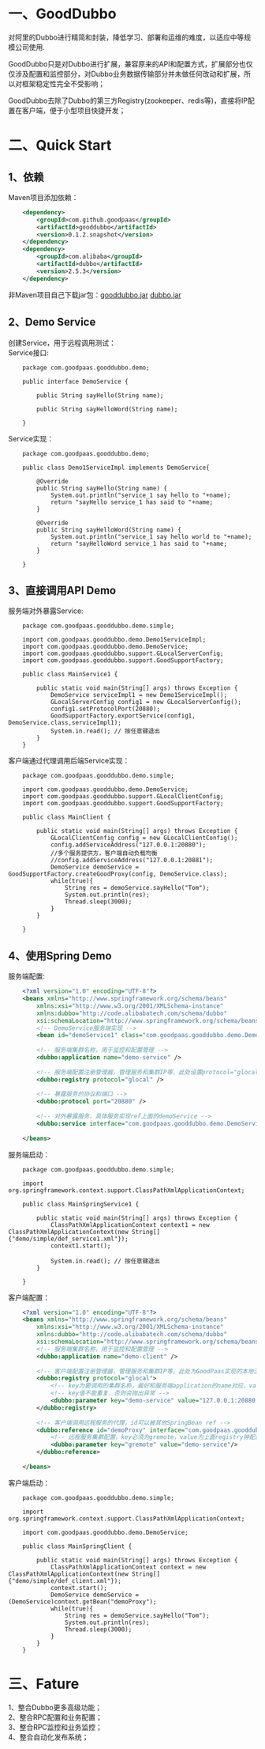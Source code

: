 # 一、GoodDubbo
对阿里的Dubbo进行精简和封装，降低学习、部署和运维的难度，以适应中等规模公司使用.  

GoodDubbo只是对Dubbo进行扩展，兼容原来的API和配置方式，扩展部分也仅仅涉及配置和监控部分，对Dubbo业务数据传输部分并未做任何改动和扩展，所以对框架稳定性完全不受影响；  

GoodDubbo去除了Dubbo的第三方Registry(zookeeper、redis等)，直接将IP配置在客户端，便于小型项目快捷开发；  
# 二、Quick Start
## 1、依赖
Maven项目添加依赖：  
```xml
	<dependency>
		<groupId>com.github.goodpaas</groupId>
		<artifactId>gooddubbo</artifactId>
		<version>0.1.2.snapshot</version>
	</dependency>
	<dependency>
		<groupId>com.alibaba</groupId>
		<artifactId>dubbo</artifactId>
		<version>2.5.3</version>
	</dependency>
```
非Maven项目自己下载jar包：[gooddubbo.jar](https://repo1.maven.org/maven2/com/github/goodpaas/gooddubbo/0.1.1/gooddubbo-0.1.1.jar)  [dubbo.jar](https://repo1.maven.org/maven2/com/alibaba/dubbo/2.5.3/dubbo-2.5.3.jar)  
## 2、Demo Service
创建Service，用于远程调用测试：  
Service接口:  

		package com.goodpaas.gooddubbo.demo;

		public interface DemoService {
			
			public String sayHello(String name);
			
			public String sayHelloWord(String name);

		}
Service实现：  

		package com.goodpaas.gooddubbo.demo;

		public class Demo1ServiceImpl implements DemoService{

			@Override
			public String sayHello(String name) {
				System.out.println("service_1 say hello to "+name);
				return "sayHello service_1 has said to "+name;
			}

			@Override
			public String sayHelloWord(String name) {
				System.out.println("service_1 say hello world to "+name);
				return "sayHelloWord service_1 has said to "+name;
			}

		}

## 3、直接调用API Demo
服务端对外暴露Service:  

		package com.goodpaas.gooddubbo.demo.simple;

		import com.goodpaas.gooddubbo.demo.Demo1ServiceImpl;
		import com.goodpaas.gooddubbo.demo.DemoService;
		import com.goodpaas.gooddubbo.support.GLocalServerConfig;
		import com.goodpaas.gooddubbo.support.GoodSupportFactory;

		public class MainService1 {
			
			public static void main(String[] args) throws Exception {
				DemoService serviceImpl1 = new Demo1ServiceImpl();
				GLocalServerConfig config1 = new GLocalServerConfig();
		        config1.setProtocolPort(20880);
		        GoodSupportFactory.exportService(config1, DemoService.class,serviceImpl1);
		        System.in.read(); // 按任意键退出
		    }
		}

客户端通过代理调用后端Service实现：  

		package com.goodpaas.gooddubbo.demo.simple;

		import com.goodpaas.gooddubbo.demo.DemoService;
		import com.goodpaas.gooddubbo.support.GLocalClientConfig;
		import com.goodpaas.gooddubbo.support.GoodSupportFactory;

		public class MainClient {
			
			public static void main(String[] args) throws Exception {
		        GLocalClientConfig config = new GLocalClientConfig();
		        config.addServiceAddress("127.0.0.1:20880");
		        //多个服务提供方，客户端自动负载均衡
		        //config.addServiceAddress("127.0.0.1:20881");
		        DemoService demoService = GoodSupportFactory.createGoodProxy(config, DemoService.class);
		        while(true){
			        String res = demoService.sayHello("Tom");
			        System.out.println(res);
			        Thread.sleep(3000);
		        }
		    }

		}
## 4、使用Spring Demo
服务端配置:
```xml
	<?xml version="1.0" encoding="UTF-8"?>
	<beans xmlns="http://www.springframework.org/schema/beans"
	    xmlns:xsi="http://www.w3.org/2001/XMLSchema-instance"
	    xmlns:dubbo="http://code.alibabatech.com/schema/dubbo"
	    xsi:schemaLocation="http://www.springframework.org/schema/beans        http://www.springframework.org/schema/beans/spring-beans.xsd        http://code.alibabatech.com/schema/dubbo        http://code.alibabatech.com/schema/dubbo/dubbo.xsd">
	    <!-- DemoService服务端实现 -->
	    <bean id="demoService1" class="com.goodpaas.gooddubbo.demo.Demo1ServiceImpl" />
	    
	    <!-- 服务端集群名称，用于监控和配置管理 -->
	    <dubbo:application name="demo-service" />
	    
	    <!-- 服务端配置注册管理器，管理服务和集群IP等，此处设置protocol="glocal"，不需要配置第三方注册管理器 -->
	    <dubbo:registry protocol="glocal" />
	    
	    <!-- 暴露服务的协议和端口 -->
	    <dubbo:protocol port="20880" />
	    
	    <!-- 对外暴露服务，具体服务实现ref上面的demoService -->
		<dubbo:service interface="com.goodpaas.gooddubbo.demo.DemoService" ref="demoService1" />
	       
	</beans>
```
服务端启动：

		package com.goodpaas.gooddubbo.demo.simple;

		import org.springframework.context.support.ClassPathXmlApplicationContext;

		public class MainSpringService1 {
			
			public static void main(String[] args) throws Exception {
		        ClassPathXmlApplicationContext context1 = new ClassPathXmlApplicationContext(new String[] {"demo/simple/def_service1.xml"});
		        context1.start();
		 
		        System.in.read(); // 按任意键退出
		    }

		}
客户端配置：
```xml
	<?xml version="1.0" encoding="UTF-8"?>
	<beans xmlns="http://www.springframework.org/schema/beans"
	    xmlns:xsi="http://www.w3.org/2001/XMLSchema-instance"
	    xmlns:dubbo="http://code.alibabatech.com/schema/dubbo"
	    xsi:schemaLocation="http://www.springframework.org/schema/beans        http://www.springframework.org/schema/beans/spring-beans.xsd        http://code.alibabatech.com/schema/dubbo        http://code.alibabatech.com/schema/dubbo/dubbo.xsd">
	    <!-- 服务端集群名称，用于监控和配置管理 -->
		<dubbo:application name="demo-client" />
		
		<!-- 客户端配置注册管理器，管理服务和集群IP等，此处为GoodPaas实现的本地注册器，不依赖额外服务 -->
		<dubbo:registry protocol="glocal">
		    <!-- key为要调用的集群名称，最好和服务端application的name对应，value为提供服务的集群ip和端口，多个ip使用都好分割 -->
		    <!-- key值不能重复，否则会抛出异常 -->
		    <dubbo:parameter key="demo-service" value="127.0.0.1:20880,127.0.0.1:20881"/>
	    </dubbo:registry>
	    
		<!-- 客户端调用远程服务的代理，id可以被其他SpringBean ref -->
		<dubbo:reference id="demoProxy" interface="com.goodpaas.gooddubbo.demo.DemoService">
		    <!-- 远程服务集群配置，key必须为gremote，value为上面registry钟配置的key值 -->
		    <dubbo:parameter key="gremote" value="demo-service"/>
	    </dubbo:reference>
		
	</beans>
```
客户端启动：

		package com.goodpaas.gooddubbo.demo.simple;

		import org.springframework.context.support.ClassPathXmlApplicationContext;

		import com.goodpaas.gooddubbo.demo.DemoService;

		public class MainSpringClient {
			
			public static void main(String[] args) throws Exception {
		        ClassPathXmlApplicationContext context = new ClassPathXmlApplicationContext(new String[] {"demo/simple/def_client.xml"});
		        context.start();
		        DemoService demoService = (DemoService)context.getBean("demoProxy");
		        while(true){
			        String res = demoService.sayHello("Tom");
			        System.out.println(res);
			        Thread.sleep(3000);
		        }
		    }
		}

# 三、Fature
1、整合Dubbo更多高级功能；  
2、整合RPC配置和业务配置；  
3、整合RPC监控和业务监控；  
4、整合自动化发布系统；  


















